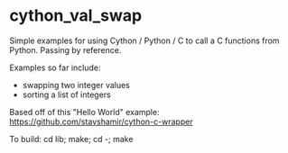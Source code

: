 # cython_val_swap
Simple examples for using Cython / Python / C to call a C functions from Python.  Passing by reference.

Examples so far include:
- swapping two integer values
- sorting a list of integers

Based off of this "Hello World" example: https://github.com/stavshamir/cython-c-wrapper

To build:
cd lib; make; cd -; make
